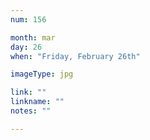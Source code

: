 ```yaml
---
num: 156

month: mar
day: 26
when: "Friday, February 26th"

imageType: jpg

link: ""
linkname: ""
notes: ""

---
```


